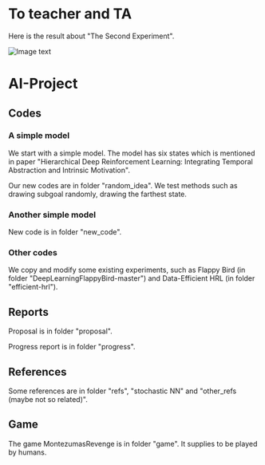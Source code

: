 # To teacher and TA

Here is the result about "The Second Experiment".

![Image text](https://raw.github.com/yourName/repositpry/master/yourprojectName/img-folder/test.jpg)

# AI-Project

## Codes

### A simple model

We start with a simple model. The model has six states which is mentioned in paper "Hierarchical Deep Reinforcement Learning: Integrating Temporal Abstraction and Intrinsic Motivation".

Our new codes are in folder "random_idea". We test methods such as drawing subgoal randomly, drawing the farthest state.

### Another simple model

New code is in folder "new_code".

### Other codes

We copy and modify some existing experiments, such as Flappy Bird (in folder "DeepLearningFlappyBird-master") and Data-Efficient HRL (in folder "efficient-hrl").

## Reports

Proposal is in folder "proposal".

Progress report is in folder "progress".

## References

Some references are in folder "refs", "stochastic NN" and "other_refs (maybe not so related)".

## Game

The game MontezumasRevenge is in folder "game". It supplies to be played by humans.